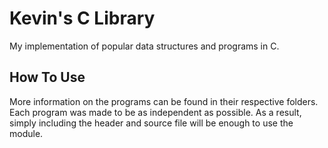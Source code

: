 # Kevin's C Library
My implementation of popular data structures and programs in C. 
## How To Use
More information on the programs can be found in their respective folders. Each program was made to be as independent as possible. As a result, simply including the header and source file will be enough to use the module.
